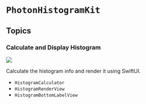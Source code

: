 # ``PhotonHistogramKit``

## Topics

### Calculate and Display Histogram

![](hist.jpg)

Calculate the histogram info and render it using SwiftUI.

- ``HistogramCalculator``
- ``HistogramRenderView``
- ``HistogramBottomLabelView``
